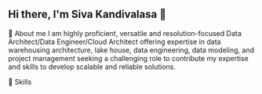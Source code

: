 ## Hi there, I'm Siva Kandivalasa 👋

🚀 About me
I am highly proficient, versatile and resolution-focused Data Architect/Data Engineer/Cloud Architect offering expertise in data warehousing architecture, lake house, data engineering, data modeling, and project management seeking a challenging role to contribute my expertise and skills to develop scalable and reliable solutions.

📌 Skills

<!--
**kshivaetl/kshivaetl** is a ✨ _special_ ✨ repository because its `README.md` (this file) appears on your GitHub profile.

Here are some ideas to get you started:

- 🔭 I’m currently working on ...
- 🌱 I’m currently learning ...
- 👯 I’m looking to collaborate on ...
- 🤔 I’m looking for help with ...
- 💬 Ask me about ...
- 📫 How to reach me: ...
- 😄 Pronouns: ...
- ⚡ Fun fact: ...
-->
